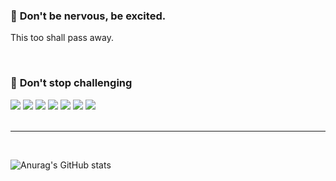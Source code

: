 ### 📍 __Don't be nervous, be excited.__

This too shall pass away.

<br>

### 📍 __Don't stop challenging__

<div style="display: felx">
    <img src="https://img.shields.io/badge/Python-lightgray?style=flat&logo=Python&logoColor=#3776AB"/>
    <img src="https://img.shields.io/badge/Django-lightgray?style=flat&logo=Django&logoColor=#004d40"/>
    <img src="https://img.shields.io/badge/Javascript-lightgray?style=flat&logo=Javascript&logoColor=#F7DF1E"/>
    <img src="https://img.shields.io/badge/Node.Js-lightgray?style=flat&logo=Node.js&logoColor=#339933"/>
    <img src="https://img.shields.io/badge/MySQL-lightgray?style=flat&logo=MySQL&logoColor=#4479A1"/>
    <img src="https://img.shields.io/badge/Git-lightgray?style=flat&logo=GIt&logoColor=#F05032"/>
    <img src="https://img.shields.io/badge/Github-lightgray?style=flat&logo=Github&logoColor=#181717"/>
</div>

<br>

---

<br>

![Anurag's GitHub stats](https://github-readme-stats.vercel.app/api?username=sangwoong03&show_icons=true&theme=swift)
